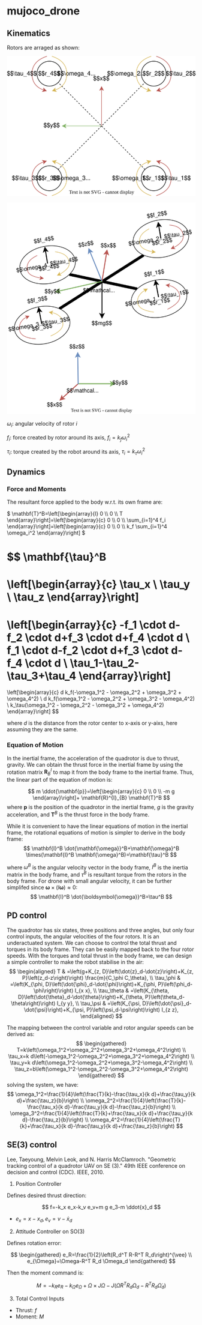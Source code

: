 # mujoco_drone


## Kinematics
Rotors are arraged as shown:

![alt text](drone_model.drawio.svg)

![alt text](drone_model_3d.drawio.svg)

$\omega_i$: angular velocity of rotor $i$

$f_i$: force created by rotor around its axis,  $f_i=k_f \omega_i^2$

$\tau_i$: torque created by the robot around its axis, $\tau_{i}=k_{\tau} \omega_i^2$




## Dynamics
### Force and Moments
The resultant force applied to the body w.r.t. its own frame are:

$`
\mathbf{T}^B=\left[\begin{array}{l}
0 \\
0 \\
T
\end{array}\right]=\left[\begin{array}{c}
0 \\
0 \\
\sum_{i=1}^4 f_i
\end{array}\right]=\left[\begin{array}{c}
0 \\
0 \\
k_f \sum_{i=1}^4 \omega_i^2
\end{array}\right]
`$



$$
\mathbf{\tau}^B
=
\left[\begin{array}{c}
\tau_x \\
\tau_y \\
\tau_z
\end{array}\right]
=
\left[\begin{array}{c}
-f_1 \cdot d-f_2 \cdot d+f_3 \cdot d+f_4 \cdot d \\
f_1 \cdot d-f_2 \cdot d+f_3 \cdot d-f_4 \cdot d \\
\tau_1-\tau_2-\tau_3+\tau_4
\end{array}\right] 
= 
\left[\begin{array}{c}
d k_f(-\omega_1^2 - \omega_2^2 + \omega_3^2 + \omega_4^2) \\
d k_f(\omega_1^2 - \omega_2^2 + \omega_3^2 - \omega_4^2) \\
k_\tau(\omega_1^2 - \omega_2^2 - \omega_3^2 + \omega_4^2)
\end{array}\right]
$$

where $d$ is the distance from the rotor center to x-axis or y-aixs, here assuming they are the same.

### Equation of Motion

In the inertial frame, the acceleration of the quadrotor is due to thrust, gravity. We can obtain the thrust force in the inertial frame by using the rotation matrix $\mathbf{R}^I_{B}$ to map it from the body frame to the inertial frame. Thus, the linear part of the equation of motion is:

$$
m \ddot{\mathbf{p}}=\left[\begin{array}{c}
0 \\
0 \\
-m g
\end{array}\right]+ \mathbf{R}^{I}_{B} \mathbf{T}^B
$$
where $\mathbf{p}$ is the position of the quadrotor in the inertial frame, $g$ is the gravity acceleration, and $\mathbf{T}^B$ is the thrust force in the body frame.

While it is convenient to have the linear equations of motion in the inertial frame, the rotational equations of motion is simpler to derive in the body frame: 
$$
\mathbf{I}^B \dot{\mathbf{\omega}}^B+\mathbf{\omega}^B \times(\mathbf{I}^B \mathbf{\omega}^B)=\mathbf{\tau}^B
$$

where $\omega^B$ is the angular velocity vector in the body frame, $I^B$ is the inertia matrix in the body frame, and $\tau^B$ is resultant torque from the rotors in the body frame. For drone with small angular velocity, it can be further simplifed since $\boldsymbol{\omega} \times(I \boldsymbol{\omega}) \approx 0$:
$$
\mathbf{I}^B \dot{\boldsymbol{\omega}}^B=\tau^B
$$

## PD control
The quadrotor has six states, three positions and three angles, but only four control inputs, the angular velocities of the four rotors. It is an underactuated system. 
We can choose to control the total thrust and torques in its body frame. They can be easily mapped back to the four rotor speeds. 
With the torques and total thrust in the body frame, we can design a simple controller to make the robot stabilise in the air: 
$$
\begin{aligned}
T & =\left(g+K_{z, D}\left(\dot{z}_d-\dot{z}\right)+K_{z, P}\left(z_d-z\right)\right) \frac{m}{C_\phi C_\theta}, \\
\tau_\phi & =\left(K_{\phi, D}\left(\dot{\phi}_d-\dot{\phi}\right)+K_{\phi, P}\left(\phi_d-\phi\right)\right) I_{x x}, \\
\tau_\theta & =\left(K_{\theta, D}\left(\dot{\theta}_d-\dot{\theta}\right)+K_{\theta, P}\left(\theta_d-\theta\right)\right) I_{y y}, \\
\tau_\psi & =\left(K_{\psi, D}\left(\dot{\psi}_d-\dot{\psi}\right)+K_{\psi, P}\left(\psi_d-\psi\right)\right) I_{z z},
\end{aligned}
$$

The mapping between the control variable and rotor angular speeds can be derived as:
$$
\begin{gathered}
T=k\left(\omega_1^2+\omega_2^2+\omega_3^2+\omega_4^2\right) \\
\tau_x=k d\left(-\omega_1^2-\omega_2^2+\omega_3^2+\omega_4^2\right) \\
\tau_y=k d\left(\omega_1^2-\omega_2^2+\omega_3^2-\omega_4^2\right) \\
\tau_z=b\left(\omega_1^2-\omega_2^2-\omega_3^2+\omega_4^2\right)
\end{gathered}
$$
solving the system, we have:
$$
 \omega_1^2=\frac{1}{4}\left(\frac{T}{k}-\frac{\tau_x}{k d}+\frac{\tau_y}{k d}+\frac{\tau_z}{b}\right) \\
 \omega_2^2=\frac{1}{4}\left(\frac{T}{k}-\frac{\tau_x}{k d}-\frac{\tau_y}{k d}-\frac{\tau_z}{b}\right) \\
 \omega_3^2=\frac{1}{4}\left(\frac{T}{k}+\frac{\tau_x}{k d}+\frac{\tau_y}{k d}-\frac{\tau_z}{b}\right) \\
 \omega_4^2=\frac{1}{4}\left(\frac{T}{k}+\frac{\tau_x}{k d}-\frac{\tau_y}{k d}+\frac{\tau_z}{b}\right)
$$

## SE(3) control

Lee, Taeyoung, Melvin Leok, and N. Harris McClamroch. "Geometric tracking control of a quadrotor UAV on SE (3)." 49th IEEE conference on decision and control (CDC). IEEE, 2010.

1. Position Controller

Defines desired thrust direction:

$$
f=-k_x e_x-k_v e_v+m g e_3-m \ddot{x}_d
$$

- $e_x=x-x_d, e_v=v-\dot{x}_d$

2. Attitude Controller on SO(3)

Defines rotation error:

$$
\begin{gathered}
e_R=\frac{1}{2}\left(R_d^T R-R^T R_d\right)^{\vee} \\
e_{\Omega}=\Omega-R^T R_d \Omega_d
\end{gathered}
$$


Then the moment command is:

$$
M=-k_R e_R-k_{\Omega} e_{\Omega}+\Omega \times J \Omega-J\left(\hat{\Omega} R^T R_d \Omega_d-R^T R_d \dot{\Omega}_d\right)
$$

3. Total Control Inputs
- Thrust: $f$
- Moment: $M$